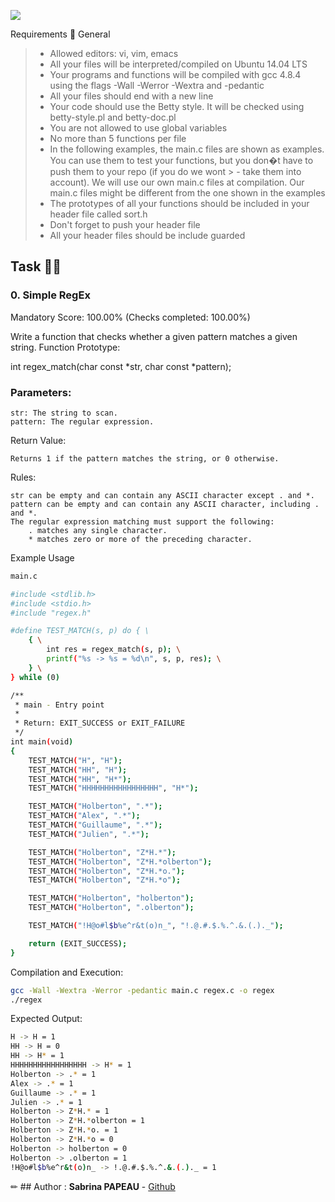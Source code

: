 ![](https://zupimages.net/up/24/50/q16f.png)


Requirements 🚀
General

> - Allowed editors: vi, vim, emacs
> - All your files will be interpreted/compiled on Ubuntu 14.04 LTS
> - Your programs and functions will be compiled with gcc 4.8.4 using the flags -Wall -Werror -Wextra and -pedantic
> - All your files should end with a new line
> - Your code should use the Betty style. It will be checked using betty-style.pl and betty-doc.pl
> - You are not allowed to use global variables
> - No more than 5 functions per file
> - In the following examples, the main.c files are shown as examples.
You can use them to test your functions, but you don�t have to push them to your repo (if you do we wont > - take them into account). We will use our own main.c files at compilation. Our main.c files might be different from the one shown in the examples
> - The prototypes of all your functions should be included in your header file called sort.h
> - Don't forget to push your header file
> - All your header files should be include guarded

## Task 👩‍💻
### 0. Simple RegEx

Mandatory
Score: 100.00% (Checks completed: 100.00%)

Write a function that checks whether a given pattern matches a given string.
Function Prototype:

int regex_match(char const *str, char const *pattern);

### Parameters:

    str: The string to scan.
    pattern: The regular expression.

Return Value:

    Returns 1 if the pattern matches the string, or 0 otherwise.

Rules:

    str can be empty and can contain any ASCII character except . and *.
    pattern can be empty and can contain any ASCII character, including . and *.
    The regular expression matching must support the following:
        . matches any single character.
        * matches zero or more of the preceding character.

Example Usage

``` sh
main.c

#include <stdlib.h>
#include <stdio.h>
#include "regex.h"

#define TEST_MATCH(s, p) do { \
    { \
        int res = regex_match(s, p); \
        printf("%s -> %s = %d\n", s, p, res); \
    } \
} while (0)

/**
 * main - Entry point
 *
 * Return: EXIT_SUCCESS or EXIT_FAILURE
 */
int main(void)
{
    TEST_MATCH("H", "H");
    TEST_MATCH("HH", "H");
    TEST_MATCH("HH", "H*");
    TEST_MATCH("HHHHHHHHHHHHHHHHH", "H*");

    TEST_MATCH("Holberton", ".*");
    TEST_MATCH("Alex", ".*");
    TEST_MATCH("Guillaume", ".*");
    TEST_MATCH("Julien", ".*");

    TEST_MATCH("Holberton", "Z*H.*");
    TEST_MATCH("Holberton", "Z*H.*olberton");
    TEST_MATCH("Holberton", "Z*H.*o.");
    TEST_MATCH("Holberton", "Z*H.*o");

    TEST_MATCH("Holberton", "holberton");
    TEST_MATCH("Holberton", ".olberton");

    TEST_MATCH("!H@o#l$b%e^r&t(o)n_", "!.@.#.$.%.^.&.(.)._");

    return (EXIT_SUCCESS);
}
```
Compilation and Execution:
``` sh
gcc -Wall -Wextra -Werror -pedantic main.c regex.c -o regex
./regex
```
Expected Output:
``` sh
H -> H = 1
HH -> H = 0
HH -> H* = 1
HHHHHHHHHHHHHHHHH -> H* = 1
Holberton -> .* = 1
Alex -> .* = 1
Guillaume -> .* = 1
Julien -> .* = 1
Holberton -> Z*H.* = 1
Holberton -> Z*H.*olberton = 1
Holberton -> Z*H.*o. = 1
Holberton -> Z*H.*o = 0
Holberton -> holberton = 0
Holberton -> .olberton = 1
!H@o#l$b%e^r&t(o)n_ -> !.@.#.$.%.^.&.(.)._ = 1
```

✏ ## Author  :   **Sabrina PAPEAU** - [Github](https://github.com/Holbiwan)